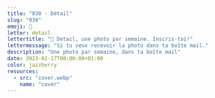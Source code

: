 ```yaml
---
title: "030 - Détail"
slug: "030"
emoji: 👀
letter: detail
lettertitle: "👀 Detail, une photo par semaine. Inscris-toi!"
lettermessage: "Si tu veux recevoir la photo dans ta boîte mail."
description: "Une photo par semaine, dans ta boîte mail"
date: 2023-02-17T00:00:00+01:00
color: jazzberry
resources:
  - src: "cover.webp"
    name: "cover"
---
```


